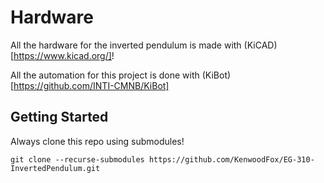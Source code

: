# Hardware

All the hardware for the inverted pendulum is made with (KiCAD)[https://www.kicad.org/]!

All the automation for this project is done with (KiBot)[https://github.com/INTI-CMNB/KiBot]

## Getting Started

Always clone this repo using submodules!

```shell
git clone --recurse-submodules https://github.com/KenwoodFox/EG-310-InvertedPendulum.git
```
